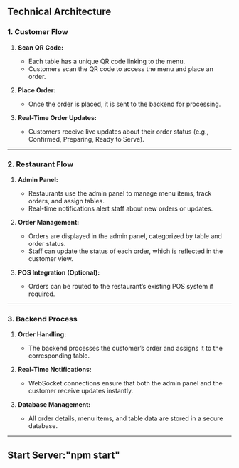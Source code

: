 ## **Technical Architecture**

### **1. Customer Flow**
1. **Scan QR Code:**  
   - Each table has a unique QR code linking to the menu.  
   - Customers scan the QR code to access the menu and place an order.  

2. **Place Order:**  
   - Once the order is placed, it is sent to the backend for processing.  

3. **Real-Time Order Updates:**  
   - Customers receive live updates about their order status (e.g., Confirmed, Preparing, Ready to Serve).  

---

### **2. Restaurant Flow**
1. **Admin Panel:**  
   - Restaurants use the admin panel to manage menu items, track orders, and assign tables.  
   - Real-time notifications alert staff about new orders or updates.  

2. **Order Management:**  
   - Orders are displayed in the admin panel, categorized by table and order status.  
   - Staff can update the status of each order, which is reflected in the customer view.  

3. **POS Integration (Optional):**  
   - Orders can be routed to the restaurant’s existing POS system if required.  

---

### **3. Backend Process**
1. **Order Handling:**  
   - The backend processes the customer’s order and assigns it to the corresponding table.  

2. **Real-Time Notifications:**  
   - WebSocket connections ensure that both the admin panel and the customer receive updates instantly.  

3. **Database Management:**  
   - All order details, menu items, and table data are stored in a secure database.  

---
## Start Server:"npm start"
